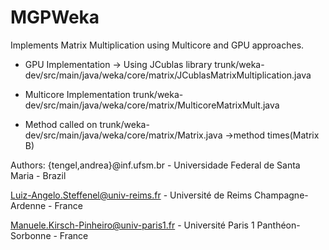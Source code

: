MGPWeka
=======

Implements Matrix Multiplication using Multicore and GPU approaches.

- GPU Implementation -> Using JCublas library
trunk/weka-dev/src/main/java/weka/core/matrix/JCublasMatrixMultiplication.java

- Multicore Implementation
trunk/weka-dev/src/main/java/weka/core/matrix/MulticoreMatrixMult.java

- Method called on
trunk/weka-dev/src/main/java/weka/core/matrix/Matrix.java ->method times(Matrix B)

Authors:
{tengel,andrea}@inf.ufsm.br - Universidade Federal de Santa Maria - Brazil

Luiz-Angelo.Steffenel@univ-reims.fr - Université de Reims Champagne-Ardenne - France

Manuele.Kirsch-Pinheiro@univ-paris1.fr - Université Paris 1 Panthéon-Sorbonne - France
